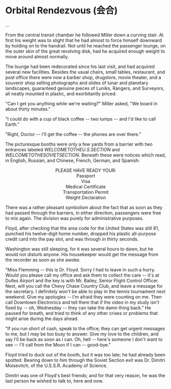 # Orbital Rendezvous (会合)

...

From the central transit chamber he followed Miller down a curving stair. At first his weight was to slight that he had almost to force himself downward by holding on to the handrail. Not until he reached the passenger lounge, on the outer skin of the great revolving disk, had he acquired enough weight to move around almost normally.

The lounge had been redecorated since his last visit, and had acquired several new facilities. Besides the usual chairs, small tables, restaurant, and post office there were now a barber shop, drugstore, movie theater, and a souvenir shop selling photographs and slides of lunar and planetary landscapes, guaranteed genuine pieces of Luniks, Rangers, and Surveyors, all neatly mounted in plastic, and exorbitantly priced.

"Can I get you anything while we're waiting?" Miller asked, "We board in about thirty minutes."

"I could do with a cup of black coffee -- two lumps -- and I'd like to call Earth."

"Right, Doctor -- I'll get the coffee -- the phones are over there."

The picturesque booths were only a few yards from a barrier with two entrances labeled $WELCOME TO THE U.S. SECTION$ and $WELCOME TO THE SOVIET SECTION$. Beneath these were notices which read, in English, Russian, and Chinese, French, German, and Spanish:



<div style="text-align: center">
    PLEASE HAVE READY YOUR:<br>
    Passport<br>
    Visa<br>
    Medical Certificate<br>
    Transportation Permit<br>
    Weight Declaration
</div>



There was a rather pleasant symbolism about the fact that as soon as they had passed through the barriers, in either direction, passengers were free to mix again. The division was purely for administrative purposes.

Floyd, after checking that the area code for the United States was still 81, punched his twelve-digit home number, dropped his plastic all-purpose credit card into the pay slot, and was through in thirty seconds.

Washington was still sleeping, for it was several hours to dawn, but he would not disturb anyone. His housekeeper would get the message from the recorder as soon as she awoke.

"Miss Flemming -- this is Dr. Floyd. Sorry I had to leave in such a hurry. Would you please call my office and ask them to collect the care -- it's at Dulles Airport and the key is with Mr. Bailey, Senior Flight Control Officer. Next, will you call the Chevy Chase Country Club, and leave a message for the secretary. I definitely _won't_ be able to play in the tennis tournament next weekend. Give my apologies -- I'm afraid they were counting on me. Then call Downtown Electronics and tell them that if the video in my study isn't fixed by -- oh, Wednesday -- they can take the damn thing back." He paused for breath, and tried to think of any other crises or problems that might arise during the days ahead.

"If you run short of cash, speak to the office; they can get urgent messages to me, but I may be too busy to answer. Give my love to the children, and say I'll be back as soon as I can. Oh, hell -- here's someone I don't want to see -- I'll call from the Moon if I can -- good-bye."

Floyd tried to duck out of the booth, but it was too late; he had already been spotted. Bearing down to him through the Soviet Section exit was Dr. Dimitri Moisevitch, of the U.S.S.R. Academy of Science.

Dimitri was one of Floyd's best friends; and for that very reason, he was the last person he wished to talk to, here and now.